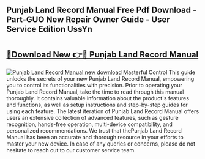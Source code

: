 ## Punjab Land Record Manual Free Pdf Download - Part-GUO New Repair Owner Guide - User Service Edition UssYn

# <h2><a href="http://bc98144.oget.top/?id=Punjab+Land+Record+Manual">🔗Download New 👉🔴 Punjab Land Record Manual</a></h2>

[![Punjab Land Record Manual new download](https://i.imgur.com/5g1atiW.png)](http://bc98144.oget.top/?id=Punjab+Land+Record+Manual)
Masterful Control This guide unlocks the secrets of your new Punjab Land Record Manual, empowering you to control its functionalities with precision. Prior to operating your Punjab Land Record Manual, take the time to read through this manual thoroughly. It contains valuable information about the product's features and functions, as well as setup instructions and step-by-step guides for using each feature. The latest iteration of Punjab Land Record Manual offers users an extensive collection of advanced features, such as gesture recognition, hands-free operation, multi-device compatibility, and personalized recommendations. We trust that thePunjab Land Record Manual has been an accurate and thorough resource in your efforts to master your new device. In case of any queries or concerns, please do not hesitate to reach out to our customer service team.
